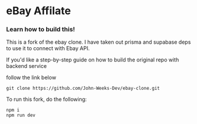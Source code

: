 # eBay Affilate

### Learn how to build this!

This is a fork of the ebay clone. I have taken out prisma and supabase deps to use it to connect with Ebay API.

If you'd like a step-by-step guide on how to build the original repo with backend service 

follow the link below 

```
git clone https://github.com/John-Weeks-Dev/ebay-clone.git
```
To run this fork, do the following:

```
npm i
npm run dev
```



